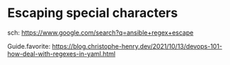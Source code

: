

# Escaping special characters
sch: https://www.google.com/search?q=ansible+regex+escape

Guide.favorite: https://blog.christophe-henry.dev/2021/10/13/devops-101-how-deal-with-regexes-in-yaml.html
